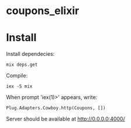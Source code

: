 # coupons_elixir

# Install

Install dependecies:

	mix deps.get

Compile:

	iex -S mix

When prompt 'iex(1)>' appears, write:

	Plug.Adapters.Cowboy.http(Coupons, [])

Server should be available at http://0.0.0.0:4000/

